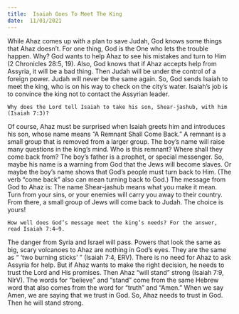 ```yaml
---
title:  Isaiah Goes To Meet The King 
date:  11/01/2021
---
```


While Ahaz comes up with a plan to save Judah, God knows some things that Ahaz doesn’t. For one thing, God is the One who lets the trouble happen. Why? God wants to help Ahaz to see his mistakes and turn to Him (2 Chronicles 28:5, 19). Also, God knows that if Ahaz accepts help from Assyria, it will be a bad thing. Then Judah will be under the control of a foreign power. Judah will never be the same again. So, God sends Isaiah to meet the king, who is on his way to check on the city’s water. Isaiah’s job is to convince the king not to contact the Assyrian leader.

`Why does the Lord tell Isaiah to take his son, Shear-jashub, with him (Isaiah 7:3)?`

Of course, Ahaz must be surprised when Isaiah greets him and introduces his son, whose name means “A Remnant Shall Come Back.” A remnant is a small group that is removed from a larger group. The boy’s name will raise many questions in the king’s mind. Who is this remnant? Where shall they come back from? The boy’s father is a prophet, or special messenger. So, maybe his name is a warning from God that the Jews will become slaves. Or maybe the boy’s name shows that God’s people must turn back to Him. (The verb “come back” also can mean turning back to God.) The message from God to Ahaz is: The name Shear-jashub means what you make it mean. Turn from your sins, or your enemies will carry you away to their country. From there, a small group of Jews will come back to Judah. The choice is yours!

`How well does God’s message meet the king’s needs? For the answer, read Isaiah 7:4–9.`

The danger from Syria and Israel will pass. Powers that look the same as big, scary volcanoes to Ahaz are nothing in God’s eyes. They are the same as “ ‘two burning sticks’ ” (Isaiah 7:4, ERV). There is no need for Ahaz to ask Assyria for help. But if Ahaz wants to make the right decision, he needs to trust the Lord and His promises. Then Ahaz “will stand” strong (Isaiah 7:9, NIrV). The words for “believe” and “stand” come from the same Hebrew word that also comes from the word for “truth” and “Amen.” When we say Amen, we are saying that we trust in God. So, Ahaz needs to trust in God. Then he will stand strong.